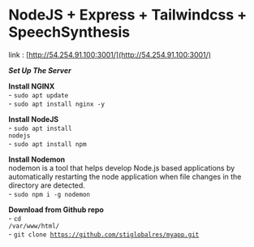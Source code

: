 # NodeJS + Express + Tailwindcss + SpeechSynthesis
link : [http://54.254.91.100:3001/](http://54.254.91.100:3001/)

***Set Up The Server***

**Install NGINX**
<br>- <code>sudo apt update</code>
<br>- <code>sudo apt install nginx -y</code>

**Install NodeJS**
<br>- <code>sudo apt install nodejs</code>
<br>- <code>sudo apt install npm</code>

**Install Nodemon**
<br>nodemon is a tool that helps develop Node.js based applications by automatically restarting the node application when file changes in the directory are detected.
<br>- <code>sudo npm i -g nodemon</code>

**Download from Github repo**
 <br>- <code>cd /var/www/html/</code>
 <br>- <code>git clone https://github.com/stiglobalres/myapp.git</code>

 

